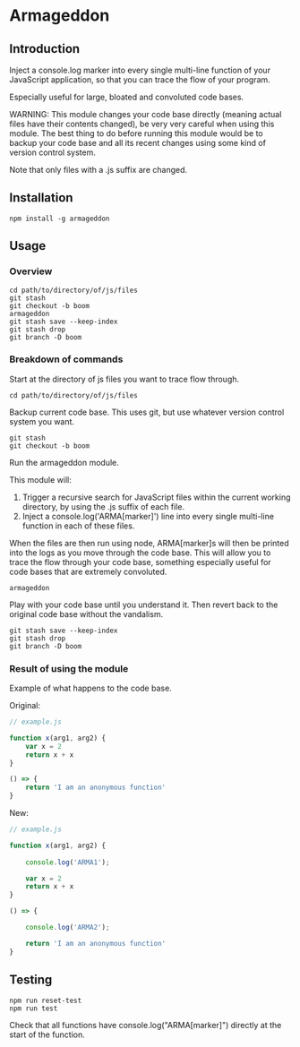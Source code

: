 # Armageddon

## Introduction

Inject a console.log marker into every single multi-line function of your JavaScript application, so that you can trace the flow of your program. 

Especially useful for large, bloated and convoluted code bases.

WARNING: This module changes your code base directly (meaning actual files have their contents changed), be very very careful when using this module. The best thing to do before running this module would be to backup your code base and all its recent changes using some kind of version control system.

Note that only files with a .js suffix are changed.

## Installation

```
npm install -g armageddon
```

## Usage

### Overview
```
cd path/to/directory/of/js/files
git stash
git checkout -b boom
armageddon
git stash save --keep-index
git stash drop
git branch -D boom
```

### Breakdown of commands

Start at the directory of js files you want to trace flow through.
```
cd path/to/directory/of/js/files
```

Backup current code base. This uses git, but use whatever version control system you want.
```
git stash
git checkout -b boom
```

Run the armageddon module.

This module will:
1. Trigger a recursive search for JavaScript files within the current working directory, by using the .js suffix of each file. 
2. Inject a console.log('ARMA[marker]') line into every single multi-line function in each of these files.

When the files are then run using node, ARMA[marker]s will then be printed into the logs as you move through the code base. This will allow you to trace the flow through your code base, something especially useful for code bases that are extremely convoluted.

```
armageddon
```

Play with your code base until you understand it. Then revert back to the original code base without the vandalism.
```
git stash save --keep-index
git stash drop
git branch -D boom
```
### Result of using the module

Example of what happens to the code base. 

Original:
```javascript
// example.js

function x(arg1, arg2) {
	var x = 2
	return x + x
}

() => {
	return 'I am an anonymous function'
}
```

New:
```javascript
// example.js

function x(arg1, arg2) {
	
	console.log('ARMA1');

	var x = 2
	return x + x
}

() => {

	console.log('ARMA2');

	return 'I am an anonymous function'
}
```

## Testing

```
npm run reset-test
npm run test
```
Check that all functions have console.log("ARMA[marker]") directly at the start of the function.

